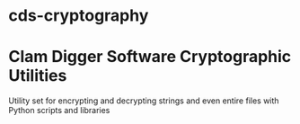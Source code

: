 # cds-cryptography

# Clam Digger Software Cryptographic Utilities

Utility set for encrypting and decrypting strings and even entire files with Python scripts and libraries
